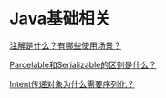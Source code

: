 # Java基础相关

[注解是什么？有哪些使用场景？](q1.md)

[Parcelable和Serializable的区别是什么？](q2.md)

[Intent传递对象为什么需要序列化？](q3.md)

